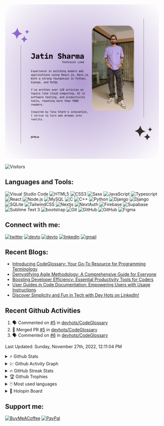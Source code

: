 ![Banner](/banner.png)



![Visitors](https://komarev.com/ghpvc/?username=j471n&label=Visitors&style=for-the-badge)
<!-- [![codechef](https://cp-logo.vercel.app/codechef/jatinsharma009)](https://www.codechef.com/users/jatinsharma009)
[![codeforces](https://cp-logo.vercel.app/codeforces/jatinsharma089659)](https://codeforces.com/profile/jatinsharma089659)
 -->

## Languages and Tools:

<p>
  <img title="Visual Studio Code" width="25px" src="https://cdn.jsdelivr.net/gh/devicons/devicon/icons/vscode/vscode-original.svg" />
  <img title="HTML5" width="25px" src="https://cdn.jsdelivr.net/gh/devicons/devicon/icons/html5/html5-original.svg" />
  <img title="CSS3" width="25px" src="https://cdn.jsdelivr.net/gh/devicons/devicon/icons/css3/css3-original.svg" />
  <img title="Sass" width="25px" src="https://cdn.jsdelivr.net/gh/devicons/devicon/icons/sass/sass-original.svg" />
  <img title="JavaScript" width="25px" src="https://cdn.jsdelivr.net/gh/devicons/devicon/icons/javascript/javascript-original.svg" />
  <img title="Typescript" width="25px" src="https://cdn.jsdelivr.net/gh/devicons/devicon/icons/typescript/typescript-original.svg" />
  <img title="React" width="25px" src="https://cdn.jsdelivr.net/gh/devicons/devicon/icons/react/react-original.svg" />
  <img title="Node.js" width="25px" src="https://cdn.jsdelivr.net/gh/devicons/devicon/icons/nodejs/nodejs-original.svg" />
  <img title="MySQL" width="25px" src="https://cdn.jsdelivr.net/gh/devicons/devicon/icons/mysql/mysql-original.svg" />
  <img title="C" width="25px" src="https://cdn.jsdelivr.net/gh/devicons/devicon/icons/c/c-original.svg" />
  <img title="C++" width="25px" src="https://cdn.jsdelivr.net/gh/devicons/devicon/icons/cplusplus/cplusplus-original.svg" />
  <img title="Python" width="25px" src="https://cdn.jsdelivr.net/gh/devicons/devicon/icons/python/python-original.svg" />
  <img title="Django" width="25px"  src="https://img.icons8.com/material-outlined/48/000000/django.png#gh-light-mode-only" />
  <img title="Django" width="25px"  src="https://img.icons8.com/material-outlined/48/ffffff/django.png#gh-dark-mode-only" />
  <img title="SQLite" width="25px"  src="https://cdn.jsdelivr.net/gh/devicons/devicon/icons/sqlite/sqlite-original.svg" />
  <img title="TailwindCSS" width="25px" src="https://cdn.jsdelivr.net/gh/devicons/devicon/icons/tailwindcss/tailwindcss-plain.svg" />
  <img title="Nextjs" width="25px" src="https://imgur.com/hPofQoP.png" />
  <img title="NextAuth" width="25px" src="https://next-auth.js.org/img/logo/logo-sm.png"/>
  <img title="Firebase" width="25px" src="https://i.imgur.com/ySmf4g5.png" />
  <img title="Supabase" width="25px" src="https://imgur.com/xgNKVQa.png" />                                         
  <img title="Sublime Text 3" width="25px" src="https://pbs.twimg.com/media/DJnkUqqVoAAFGQO.png" />                                       
  <img title="bootstrap" width="25px" src="https://img.icons8.com/color/48/000000/bootstrap.png"/>                    
  <img title="Git" width="25px" src="https://cdn.jsdelivr.net/gh/devicons/devicon/icons/git/git-original.svg" />
  <img title="GitHub" width="25px" src="https://user-images.githubusercontent.com/3369400/139448065-39a229ba-4b06-434b-bc67-616e2ed80c8f.png#gh-light-mode-only" />
  <img title="GitHub" width="25px" src="https://user-images.githubusercontent.com/3369400/139447912-e0f43f33-6d9f-45f8-be46-2df5bbc91289.png#gh-dark-mode-only" /> 
  <img title="Figma" width="25px" src="https://cdn.jsdelivr.net/gh/devicons/devicon/icons/figma/figma-original.svg" /> 
</p>


## Connect with me:

[![twitter](https://img.shields.io/badge/Twitter-1DA1F2?style=for-the-badge&logo=twitter&logoColor=white)](https://twitter.com/j471n_)
[![devto](https://img.shields.io/badge/dev.to-0A0A0A?style=for-the-badge&logo=devdotto&logoColor=white)](https://dev.to/j471n#gh-light-mode-only)
[![devto](https://img.shields.io/badge/dev.to-ffffff?style=for-the-badge&logo=devdotto&logoColor=black)](https://dev.to/j471n#gh-dark-mode-only)
[![linkedIn](https://img.shields.io/badge/LinkedIn-0077B5?style=for-the-badge&logo=linkedin&logoColor=white)](https://www.linkedin.com/in/j471n/)
[![gmail](https://img.shields.io/badge/Gmail-D14836?style=for-the-badge&logo=gmail&logoColor=white)](mailto:me@j471n.in)


## Recent Blogs:
<!-- Dev.to:START -->
- [Introducing CodeGlossary: Your Go-To Resource for Programming Terminology](https://dev.to/j471n/introducing-codeglossary-your-go-to-resource-for-programming-terminology-22ml)
- [Demystifying Agile Methodology: A Comprehensive Guide for Everyone](https://dev.to/documatic/demystifying-agile-methodology-a-comprehensive-guide-for-everyone-119i)
- [Boosting Developer Efficiency: Essential Productivity Tools for Coders](https://dev.to/j471n/boosting-developer-efficiency-essential-productivity-tools-for-coders-1d5e)
- [User Guides in Code Documentation: Empowering Users with Usage Instructions](https://dev.to/documatic/user-guides-in-code-documentation-empowering-users-with-usage-instructions-3lmo)
- [Discover Simplicity and Fun in Tech with Dev Hots on LinkedIn!](https://dev.to/j471n/discover-simplicity-and-fun-in-tech-with-dev-hots-on-linkedin-51l8)
<!-- Dev.to:END -->

## Recent Github Activities
<!--START_SECTION:activity-->
1. 🗣 Commented on [#5](https://github.com/devhots/CodeGlossary/pull/5#issuecomment-1698647172) in [devhots/CodeGlossary](https://github.com/devhots/CodeGlossary)
2. 🎉 Merged PR [#5](https://github.com/devhots/CodeGlossary/pull/5) in [devhots/CodeGlossary](https://github.com/devhots/CodeGlossary)
3. 🗣 Commented on [#6](https://github.com/devhots/CodeGlossary/pull/6#issuecomment-1698622409) in [devhots/CodeGlossary](https://github.com/devhots/CodeGlossary)
<!--END_SECTION:activity-->

<!--RECENT_ACTIVITY:last_update-->
Last Updated: Sunday, November 27th, 2022, 12:11:04 PM
<!--RECENT_ACTIVITY:last_update_end-->

<details>
  <summary>⚡ Github Stats</summary>
  <br>
  <img src="https://github-readme-stats.vercel.app/api?username=j471n&show_icons=true&theme=dark&hide_border=true" alt="Jatin's Github Stats" />
</details>

<details>
  <summary>💹 Github Activity Graph</summary>
  <br>
  <img src="https://github-readme-activity-graph.cyclic.app/graph?username=j471n&theme=react-dark" alt="Oops, something went wrong with Activity Graph" />
</details>

<details>
  <summary>🔥 GitHub Streak Stats</summary>
  <br>
  <img src="http://github-readme-streak-stats.herokuapp.com?user=j471n&theme=dark&hide_border=true&date_format=M%20j%5B%2C%20Y%5D" alt="GitHub Streak Stats" />
</details>

<details>
  <summary>🏆 Github Trophies</summary>
  <br>
  <img src="https://github-profile-trophy.vercel.app/?username=j471n&theme=nord" alt="Jatin's Github Activity Graph" />
</details>

<details>
  <summary>🖱️ Most used languages</summary>
  <br>
  <img src="https://github-readme-stats.vercel.app/api/top-langs?username=j471n&show_icons=true&locale=en&layout=compact&theme=dark" alt="Jatin's Github Activity Graph" />
</details>

<details>
  <summary>🏅 Holopin Board</summary>
  <br>
  <img src="https://holopin.me/j471n" alt="Holopin's Badges" />
</details>


<!-- <br> -->
<!-- ![Jokes Card](https://readme-jokes.vercel.app/api) -->

## Support me:

[![BuyMeACoffee](https://img.shields.io/badge/Buy%20Me%20a%20Coffee-ffdd00?style=for-the-badge&logo=buy-me-a-coffee&logoColor=black)](https://www.buymeacoffee.com/j471n)
[![PayPal](https://img.shields.io/badge/PayPal-00457C?style=for-the-badge&logo=paypal&logoColor=white)](https://www.paypal.com/paypalme/j47in)


